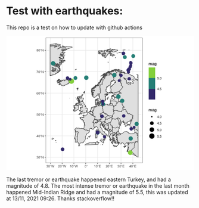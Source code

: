 <!-- README.md is generated from README.Rmd. Please edit that file -->

Test with earthquakes:
======================

This repo is a test on how to update with github actions

![](man/figures/README-unnamed-chunk-2-1.png)

The last tremor or earthquake happened eastern Turkey, and had a
magnitude of 4.8. The most intense tremor or earthquake in the last
month happened Mid-Indian Ridge and had a magnitude of 5.5, this was
updated at 13/11, 2021 09:26. Thanks stackoverflow!!
